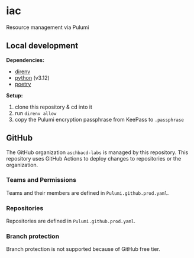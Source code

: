 # iac

Resource management via Pulumi

## Local development

**Dependencies:**

* [direnv](https://github.com/direnv/direnv)
* [python](https://github.com/pyenv/pyenv) (v3.12)
* [poetry](https://github.com/python-poetry/poetry)

**Setup:**

1. clone this repository & cd into it
1. run `direnv allow`
1. copy the Pulumi encryption passphrase from KeePass to `.passphrase`

## GitHub

The GitHub organization `aschbacd-labs` is managed by this repository. This repository uses GitHub
Actions to deploy changes to repositories or the organization.

### Teams and Permissions

Teams and their members are defined in `Pulumi.github.prod.yaml`.

### Repositories

Repositories are defined in `Pulumi.github.prod.yaml`.

### Branch protection

Branch protection is not supported because of GitHub free tier.
